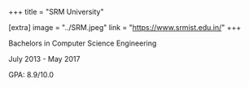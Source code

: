 +++
title = "SRM University"

[extra]
image = "../SRM.jpeg"
link = "https://www.srmist.edu.in/"
+++

Bachelors in Computer Science Engineering

July 2013 - May 2017

GPA: 8.9/10.0
